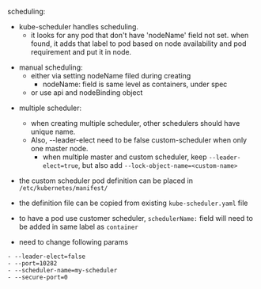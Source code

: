 scheduling:
- kube-scheduler handles scheduling. 
    - it looks for any pod that don't have 'nodeName' field not set. when found, it adds that label to pod based on node availability and pod requirement and put it in node.

* manual scheduling:
    - either via setting nodeName filed during creating
        - nodeName: field is same level as containers, under spec
    - or use api and nodeBinding object
    
- multiple scheduler:
  - when creating multiple scheduler, other schedulers should have unique name. 
  - Also, --leader-elect need to be false custom-scheduler when only one master node.
    - when multiple master and custom scheduler, keep `--leader-elect=true`, but also add `--lock-object-name=<custom-name>`
- the custom scheduler pod definition can be placed in `/etc/kubernetes/manifest/`
- the definition file can be copied from existing `kube-scheduler.yaml` file

- to have a pod use customer scheduler, `schedulerName:` field will need to be added in same label as `container`
  
- need to change following params
```
- --leader-elect=false
- --port=10282
- --scheduler-name=my-scheduler
- --secure-port=0  
```
